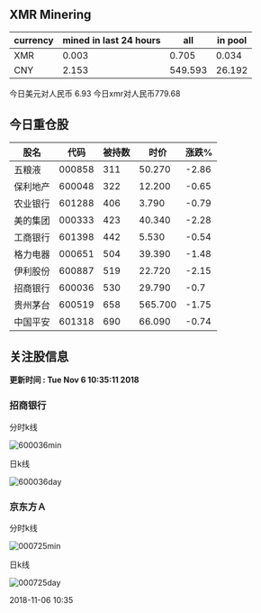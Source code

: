 ## XMR Minering

|currency|mined in last 24 hours|all|in pool|
|---|---|---|---|
|XMR|0.003|0.705|0.034|
|CNY|2.153|549.593|26.192|

今日美元对人民币 6.93	今日xmr对人民币779.68


## 今日重仓股 

|股名|代码|被持数|时价|涨跌%|
|---|---|---|---|---|
|五粮液|000858|311|50.270|-2.86|
|保利地产|600048|322|12.200|-0.65|
|农业银行|601288|406|3.790|-0.79|
|美的集团|000333|423|40.340|-2.28|
|工商银行|601398|442|5.530|-0.54|
|格力电器|000651|504|39.390|-1.48|
|伊利股份|600887|519|22.720|-2.15|
|招商银行|600036|530|29.790|-0.7|
|贵州茅台|600519|658|565.700|-1.75|
|中国平安|601318|690|66.090|-0.74|

## 关注股信息
**更新时间 : Tue Nov  6 10:35:11 2018**
### 招商银行 
分时k线

![600036min](http://image.sinajs.cn/newchart/min/n/sh600036.gif)

日k线

![600036day](http://image.sinajs.cn/newchart/daily/n/sh600036.gif)

### 京东方Ａ 
分时k线

![000725min](http://image.sinajs.cn/newchart/min/n/sz000725.gif)

日k线

![000725day](http://image.sinajs.cn/newchart/daily/n/sz000725.gif)

2018-11-06 10:35